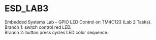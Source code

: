 # ESD_LAB3
Embedded Systems Lab – GPIO LED Control on TM4C123 (Lab 2 Tasks). 
Branch 1: switch control red LED.  
Branch 2: button press cycles LED color sequence.
